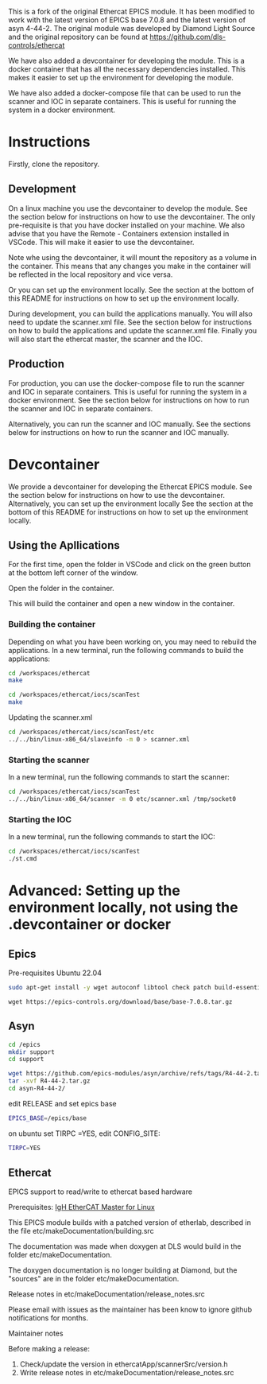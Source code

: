 This is a fork of the original Ethercat EPICS module. It has been modified to work with the latest version of EPICS base 7.0.8 and the latest version of asyn 4-44-2. The original module was developed by Diamond Light Source and the original repository can be found at https://github.com/dls-controls/ethercat

We have also added a devcontainer for developing the module. This is a docker container that has all the necessary dependencies installed. This makes it easier to set up the environment for developing the module. 

We have also added a docker-compose file that can be used to run the scanner and IOC in separate containers. This is useful for running the system in a docker environment.

# Instructions
Firstly, clone the repository.

## Development
On a linux machine you use the devcontainer to develop the module. See the section below for instructions on how to use the devcontainer. The only pre-requisite is that you have docker installed on your machine. We also advise that you have the Remote - Containers extension installed in VSCode. This will make it easier to use the devcontainer.

Note whe using the devcontainer, it will mount the repository as a volume in the container. This means that any changes you make in the container will be reflected in the local repository and vice versa.

Or you can set up the environment locally. See the section at the bottom of this README for instructions on how to set up the environment locally.

During development, you can build the applications manually. You will also need to update the scanner.xml file. See the section below for instructions on how to build the applications and update the scanner.xml file. Finally you will also start the ethercat master, the scanner and the IOC.

## Production
For production, you can use the docker-compose file to run the scanner and IOC in separate containers. This is useful for running the system in a docker environment. See the section below for instructions on how to run the scanner and IOC in separate containers.

Alternatively, you can run the scanner and IOC manually. See the sections below for instructions on how to run the scanner and IOC manually.


# Devcontainer

We provide a devcontainer for developing the Ethercat EPICS module. See the section below for instructions on how to use the devcontainer. Alternatively, you can set up the environment locally See the section at the bottom of this README for instructions on how to set up the environment locally.

## Using the Apllications
For the first time, open the folder in VSCode and click on the green button at the bottom left corner of the window. 

Open the folder in the container.

This will build the container and open a new window in the container.

### Building the container
Depending on what you have been working on, you may need to rebuild the applications.
In a new terminal, run the following commands to build the applications:


```bash
cd /workspaces/ethercat
make

```

```bash
cd /workspaces/ethercat/iocs/scanTest
make

```
Updating the scanner.xml
```bash
cd /workspaces/ethercat/iocs/scanTest/etc
../../bin/linux-x86_64/slaveinfo -m 0 > scanner.xml
```



### Starting the scanner
In a new terminal, run the following commands to start the scanner:

```bash
cd /workspaces/ethercat/iocs/scanTest
../../bin/linux-x86_64/scanner -m 0 etc/scanner.xml /tmp/socket0

```
### Starting the IOC
In a new terminal, run the following commands to start the IOC:

```bash
cd /workspaces/ethercat/iocs/scanTest
./st.cmd

```



# Advanced: Setting up the environment locally, not using the .devcontainer or docker

## Epics
Pre-requisites Ubuntu 22.04

```bash
sudo apt-get install -y wget autoconf libtool check patch build-essential libreadline-dev re2c libxml2-dev tmux software-properties-common python3-libxml2 python3
```

```
wget https://epics-controls.org/download/base/base-7.0.8.tar.gz
```

## Asyn

```bash
cd /epics
mkdir support
cd support

wget https://github.com/epics-modules/asyn/archive/refs/tags/R4-44-2.tar.gz
tar -xvf R4-44-2.tar.gz
cd asyn-R4-44-2/
```
edit RELEASE and set epics base

```bash
EPICS_BASE=/epics/base
```
on ubuntu set TIRPC =YES, edit CONFIG_SITE:

```bash
TIRPC=YES
```

## Ethercat


EPICS support to read/write to ethercat based hardware

Prerequisites: [IgH EtherCAT Master for Linux](http://etherlab.org/en/ethercat/index.php)

This EPICS module builds with a patched version of etherlab, described in the file etc/makeDocumentation/building.src

The documentation was made when doxygen at DLS would build in the
folder etc/makeDocumentation.

The doxygen documentation is no longer building at Diamond, but the "sources" are in
the folder etc/makeDocumentation.

Release notes in
etc/makeDocumentation/release_notes.src

Please email with issues as the maintainer has been know to ignore
github notifications for months.

Maintainer notes

Before making a release:

1. Check/update the version in ethercatApp/scannerSrc/version.h
2. Write release notes in etc/makeDocumentation/release_notes.src
